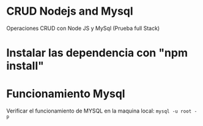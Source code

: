 # CRUD Nodejs and Mysql
Operaciones CRUD con Node JS y MySql (Prueba full Stack)

# Instalar las dependencia con "npm install"

# Funcionamiento Mysql
Verificar el funcionamiento de MYSQL en la maquina local: `mysql -u root -p`

